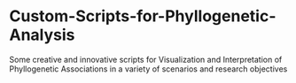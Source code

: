 # Custom-Scripts-for-Phyllogenetic-Analysis
Some creative and innovative scripts for Visualization and Interpretation of Phyllogenetic Associations in a variety of scenarios and research objectives
